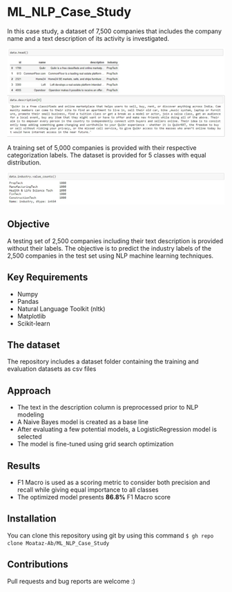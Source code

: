 # ML_NLP_Case_Study

In this case study, a dataset of 7,500 companies that includes the company name and a text description of its activity is investigated. 

![](dataset/data_example.jpg)

A training set of 5,000 companies is provided with their respective categorization labels. The dataset is provided for 5 classes with equal distribution.

![](dataset/training_set_balance.jpg)

## Objective

A testing set of 2,500 companies including their text description is provided without their labels.
The objective is to predict the industry labels of the 2,500 companies in the test set using NLP machine learning techniques.

## Key Requirements
- Numpy
- Pandas
- Natural Language Toolkit (nltk)
- Matplotlib
- Scikit-learn

## The dataset
The repository includes a dataset folder containing the training and evaluation datasets as csv files

## Approach
- The text in the description column is preprocessed prior to NLP modeling
- A Naive Bayes model is created as a base line
- After evaluating a few potential models, a LogisticRegression model is selected
- The model is fine-tuned using grid search optimization

## Results
- F1 Macro is used as a scoring metric to consider both precision and recall while giving equal importance to all classes
- The optimized model presents **86.8%** F1 Macro score

## Installation
You can clone this repository using git by using this command
```$ gh repo clone Moataz-Ab/ML_NLP_Case_Study```

## Contributions
Pull requests and bug reports are welcome :)
